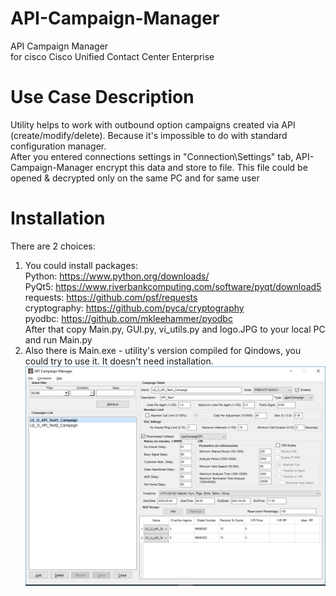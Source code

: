 # API-Campaign-Manager
API Campaign Manager <BR>for cisco Cisco Unified Contact Center Enterprise
# Use Case Description
Utility helps to work with outbound option campaigns created via API (create/modify/delete). Because it's impossible to do with standard configuration manager.<BR>
After you entered connections settings in "Connection\Settings" tab, API-Campaign-Manager encrypt this data and store to file. This file could be opened & decrypted only on the same PC and for same user 
# Installation
There are 2 choices:
1) You could install packages:<BR>
	Python: https://www.python.org/downloads/ <BR>
	PyQt5: https://www.riverbankcomputing.com/software/pyqt/download5 <BR>
	requests: https://github.com/psf/requests <BR>
	cryptography: https://github.com/pyca/cryptography <BR>
	pyodbc: https://github.com/mkleehammer/pyodbc <BR>
After that copy Main.py, GUI.py, vi_utils.py and logo.JPG to your local PC and run Main.py <BR>
2) Also there is Main.exe - utility's version compiled for Qindows, you could try to use it. It doesn't need installation.
![Screenshot](screen.jpg?raw=true "Screenshot")